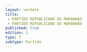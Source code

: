 ```yaml
---
layout: verbete
title:
 - PARTIDO REPUBLICANO DO MARANHAO
 - PARTIDO REPUBLICANO DO MARANHÃO
published: true
edition: 1  
type: T
subtype: Partido
---
```


